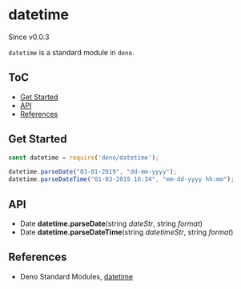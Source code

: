 #	datetime

Since v0.0.3

`datetime` is a standard module in `deno`.

##	ToC

* [Get Started](#get-started)
* [API](#api)
* [References](#references)

##  Get Started

```javascript
const datetime = require('deno/datetime');

datetime.parseDate("03-01-2019", "dd-mm-yyyy");
datetime.parseDateTime("01-03-2019 16:34", "mm-dd-yyyy hh:mm");
```

##  API

*   Date __datetime.parseDate__(string *dateStr*, string *format*)
*   Date __datetime.parseDateTime__(string *datetimeStr*, string *format*)

##	References

*	Deno Standard Modules, [datetime](https://github.com/denoland/deno_std/blob/master/datetime/README.md)